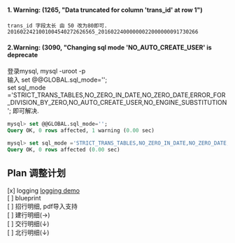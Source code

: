 #### 1. Warning: (1265, "Data truncated for column 'trans_id' at row 1")
    trans_id 字段太长 由 50 改为80即可. 2016022421001004540272626565_20160224000000022000000091730266
    
#### 2.Warning: (3090, "Changing sql mode 'NO_AUTO_CREATE_USER' is deprecate
   登录mysql, mysql -uroot -p  
   输入 set @@GLOBAL.sql_mode='';  
   set sql_mode ='STRICT_TRANS_TABLES,NO_ZERO_IN_DATE,NO_ZERO_DATE,ERROR_FOR_DIVISION_BY_ZERO,NO_AUTO_CREATE_USER,NO_ENGINE_SUBSTITUTION';
   即可解决.
```sql
mysql> set @@GLOBAL.sql_mode='';
Query OK, 0 rows affected, 1 warning (0.00 sec)

mysql> set sql_mode ='STRICT_TRANS_TABLES,NO_ZERO_IN_DATE,NO_ZERO_DATE,ERROR_FOR_DIVISION_BY_ZERO,NO_AUTO_CREATE_USER,NO_ENGINE_SUBSTITUTION';
Query OK, 0 rows affected (0.00 sec)
```

## Plan 调整计划
[x] logging [logging demo](https://www.flyml.net/2018/12/12/flask-logging-usage-demo/)  
[ ] blueprint  
[ ] 招行明细, pdf导入支持  
[ ] 建行明细(→)    
[ ] 交行明细(↓)  
[ ] 北行明细(↓)   